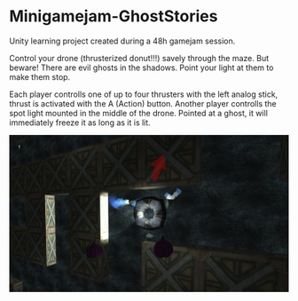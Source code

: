 Minigamejam-GhostStories
===========

Unity learning project created during a 48h gamejam session.

Control your drone (thrusterized donut!!!) savely through the maze. But beware! There are evil ghosts in the shadows. Point your light at them to make them stop.

Each player controlls one of up to four thrusters with the left analog stick, thrust is activated with the A (Action) button.
Another player controlls the spot light mounted in the middle of the drone. Pointed at a ghost, it will immediately freeze it as long as it is lit.

![screenshot](screenshot.jpg)
